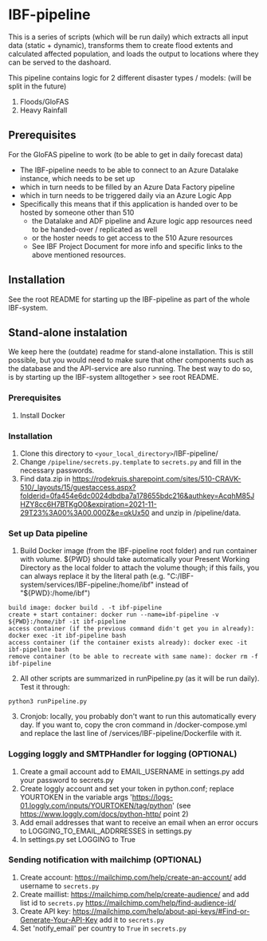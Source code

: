 # IBF-pipeline

This is a series of scripts (which will be run daily) which extracts all input data (static + dynamic), transforms them to create flood extents and calculated affected population, and loads the output to locations where they can be served to the dashoard.

This pipeline contains logic for 2 different disaster types / models: (will be split in the future)
1. Floods/GloFAS
2. Heavy Rainfall

## Prerequisites

For the GloFAS pipeline to work (to be able to get in daily forecast data)
  - The IBF-pipeline needs to be able to connect to an Azure Datalake instance, which needs to be set up
  - which in turn needs to be filled by an Azure Data Factory pipeline
  - which in turn needs to be triggered daily via an Azure Logic App
  - Specifically this means that if this application is handed over to be hosted by someone other than 510
    - the Datalake and ADF pipeline and Azure logic app resources need to be handed-over / replicated as well
    - or the hoster needs to get access to the 510 Azure resources
    - See IBF Project Document for more info and specific links to the above mentioned resources.

## Installation

See the root README for starting up the IBF-pipeline as part of the whole IBF-system.

## Stand-alone instalation

We keep here the (outdate) readme for stand-alone installation. This is still possible, but you would need to make sure that other components such as the database and the API-service are also running. The best way to do so, is by starting up the IBF-system alltogether > see root README.

### Prerequisites

1. Install Docker

### Installation

1. Clone this directory to `<your_local_directory>`/IBF-pipeline/
2. Change `/pipeline/secrets.py.template` to `secrets.py` and fill in the necessary passwords.
3. Find data.zip in https://rodekruis.sharepoint.com/sites/510-CRAVK-510/_layouts/15/guestaccess.aspx?folderid=0fa454e6dc0024dbdba7a178655bdc216&authkey=AcqhM85JHZY8cc6H7BTKgO0&expiration=2021-11-29T23%3A00%3A00.000Z&e=qkUx50 and unzip in /pipeline/data.

### Set up Data pipeline

1. Build Docker image (from the IBF-pipeline root folder) and run container with volume. ${PWD} should take automatically your Present Working Directory as the local folder to attach the volume though; if this fails, you can always replace it by the literal path (e.g. "C:/IBF-system/services/IBF-pipeline:/home/ibf" instead of "${PWD}:/home/ibf")

```
build image: docker build . -t ibf-pipeline
create + start container: docker run --name=ibf-pipeline -v ${PWD}:/home/ibf -it ibf-pipeline
access container (if the previous command didn't get you in already): docker exec -it ibf-pipeline bash
access container (if the container exists already): docker exec -it ibf-pipeline bash
remove container (to be able to recreate with same name): docker rm -f ibf-pipeline
```

2. All other scripts are summarized in runPipeline.py (as it will be run daily). Test it through:

```
python3 runPipeline.py
```

3. Cronjob: locally, you probably don't want to run this automatically every day. If you want to, copy the cron command in /docker-compose.yml and replace the last line of /services/IBF-pipeline/Dockerfile with it.

### Logging loggly and SMTPHandler for logging (OPTIONAL)

1.  Create a gmail account add to EMAIL_USERNAME in settings.py add your password to secrets.py
2.  Create loggly account and set your token in python.conf; replace YOURTOKEN in the variable args 'https://logs-01.loggly.com/inputs/YOURTOKEN/tag/python' (see https://www.loggly.com/docs/python-http/ point 2)
3.  Add email addresses that want to receive an email when an error occurs to LOGGING_TO_EMAIL_ADDRRESSES in settings.py
4.  In settings.py set LOGGING to True

### Sending notification with mailchimp (OPTIONAL)

1.  Create account: https://mailchimp.com/help/create-an-account/ add username to `secrets.py`
2.  Create maillist: https://mailchimp.com/help/create-audience/ and add list id to `secrets.py` https://mailchimp.com/help/find-audience-id/
3.  Create API key: https://mailchimp.com/help/about-api-keys/#Find-or-Generate-Your-API-Key add it to `secrets.py`
4.  Set 'notify_email' per country to `True` in `secrets.py`

